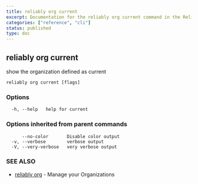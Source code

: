 ```yaml
---
title: reliably org current
excerpt: Documentation for the reliably org current command in the Reliably CLI
categories: ["reference", "cli"]
status: published
type: doc
---
```

## reliably org current

show the organization defined as current

```
reliably org current [flags]
```

### Options

```
  -h, --help   help for current
```

### Options inherited from parent commands

```
      --no-color       Disable color output
  -v, --verbose        verbose output
  -V, --very-verbose   very verbose output
```

### SEE ALSO

* [reliably org](/docs/reference/cli/reliably-org/)	 - Manage your Organizations


